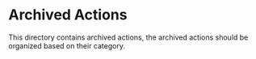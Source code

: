 # Archived Actions

This directory contains archived actions, the archived actions should be organized based on their category.

